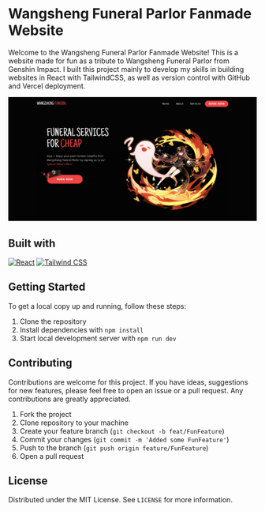 # Wangsheng Funeral Parlor Fanmade Website

Welcome to the Wangsheng Funeral Parlor Fanmade Website! This is a website made for fun as a tribute to Wangsheng Funeral Parlor from Genshin Impact. I built this project mainly to develop my skills in building websites in React with TailwindCSS, as well as version control with GitHub and Vercel deployment.

<img src='./public/screenshot1.png'>

## Built with

[![React](https://img.shields.io/badge/React-61DAFB?style=for-the-badge&logo=react&logoColor=white)](https://reactjs.org/)
[![Tailwind CSS](https://img.shields.io/badge/Tailwind_CSS-38B2AC?style=for-the-badge&logo=tailwind-css&logoColor=white)](https://tailwindcss.com/)

## Getting Started

To get a local copy up and running, follow these steps:

1. Clone the repository
2. Install dependencies with `npm install`
3. Start local development server with `npm run dev`

## Contributing

Contributions are welcome for this project. If you have ideas, suggestions for new features, please feel free to open an issue or a pull request. Any contributions are greatly appreciated.

1. Fork the project
2. Clone repository to your machine
3. Create your feature branch (`git checkout -b feat/FunFeature`)
4. Commit your changes (`git commit -m 'Added some FunFeature'`)
5. Push to the branch (`git push origin feature/FunFeature`)
6. Open a pull request

## License

Distributed under the MIT License. See `LICENSE` for more information.
